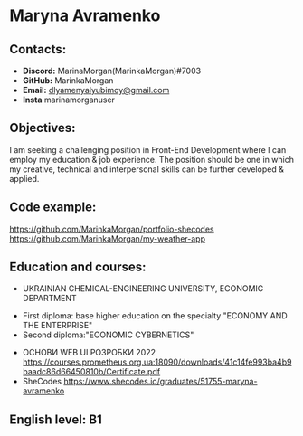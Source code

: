 # Maryna Avramenko
## Contacts:
* **Discord:** MarinaMorgan(MarinkaMorgan)#7003 
* **GitHub:** MarinkaMorgan
* **Email:** dlyamenyalyubimoy@gmail.com
* **Insta** marinamorganuser

## Objectives:

I am seeking a challenging position in Front-End Development where I can employ my education & job experience.
The position should be one in which my creative, technical and interpersonal skills can be further developed & applied.

## Code example:
https://github.com/MarinkaMorgan/portfolio-shecodes
https://github.com/MarinkaMorgan/my-weather-app

## Education and courses:

*	UKRAINIAN CHEMICAL-ENGINEERING UNIVERSITY, ECONOMIC DEPARTMENT
  + First diploma: base higher education on the specialty "ECONOMY AND THE ENTERPRISE"
  + Second diploma:"ECONOMIC CYBERNETICS"

* ОСНОВИ WEB UI РОЗРОБКИ 2022 https://courses.prometheus.org.ua:18090/downloads/41c14fe993ba4b9baadc86d66450810b/Certificate.pdf
* SheCodes https://www.shecodes.io/graduates/51755-maryna-avramenko

## English level: B1
